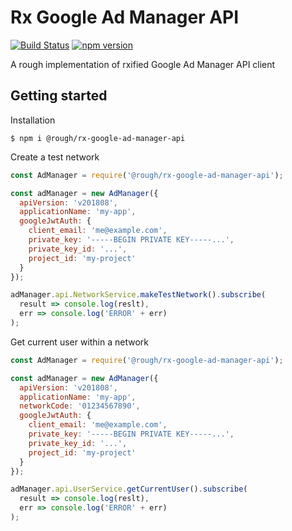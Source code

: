 # Rx Google Ad Manager API

[![Build Status](https://travis-ci.com/ihoro/rough-rx-google-ad-manager-api.svg?branch=master)](https://travis-ci.com/ihoro/rough-rx-google-ad-manager-api)
[![npm version](https://badge.fury.io/js/%40rough%2Frx-google-ad-manager-api.svg)](https://badge.fury.io/js/%40rough%2Frx-google-ad-manager-api)

A rough implementation of rxified Google Ad Manager API client

## Getting started

Installation
```
$ npm i @rough/rx-google-ad-manager-api
```

Create a test network
```js
const AdManager = require('@rough/rx-google-ad-manager-api');

const adManager = new AdManager({
  apiVersion: 'v201808',
  applicationName: 'my-app',
  googleJwtAuth: {
    client_email: 'me@example.com',
    private_key: '-----BEGIN PRIVATE KEY-----...',
    private_key_id: '...',
    project_id: 'my-project'
  }
});

adManager.api.NetworkService.makeTestNetwork().subscribe(
  result => console.log(reslt),
  err => console.log('ERROR' + err)
);
```

Get current user within a network
```js
const AdManager = require('@rough/rx-google-ad-manager-api');

const adManager = new AdManager({
  apiVersion: 'v201808',
  applicationName: 'my-app',
  networkCode: '01234567890',
  googleJwtAuth: {
    client_email: 'me@example.com',
    private_key: '-----BEGIN PRIVATE KEY-----...',
    private_key_id: '...',
    project_id: 'my-project'
  }
});

adManager.api.UserService.getCurrentUser().subscribe(
  result => console.log(reslt),
  err => console.log('ERROR' + err)
);
```

